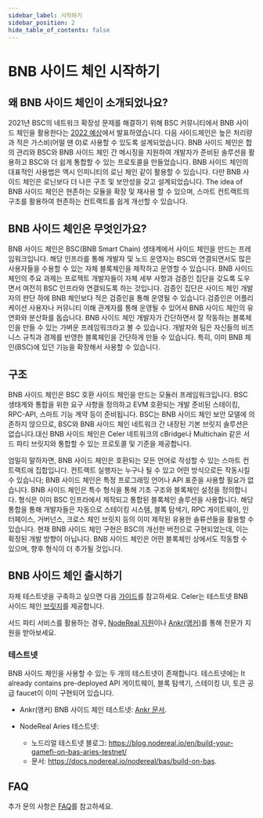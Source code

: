 ```yaml
---
sidebar_label: 시작하기
sidebar_position: 2
hide_table_of_contents: false
---
```


# BNB 사이드 체인 시작하기

## 왜 BNB 사이드 체인이 소개되었나요?
2021년 BSC의 네트워크 확장성 문제를 해결하기 위해 BSC 커뮤니티에서 BNB 사이드 체인을 활용한다는 [2022 예상](https://www.bnbchain.world/en/blog/bsc-2022-build-and-build/)에서 발표하였습니다. 다음 사이드체인은 높은 처리량과 적은 가스비(어떨 땐 0)로 사용할 수 있도록 설계되었습니다. BNB 사이드 체인은 합의 관리와 BSC와 BNB 사이드 체인 간 메시징을 지원하여 개발자가 준비된 솔루션을 활용하고 BSC와 더 쉽게 통합할 수 있는 프로토콜을 만들었습니다. BNB 사이드 체인의 대표적인 사용법은 엑시 인피니티의 로닌 체인 같이 활용할 수 있습니다. 다만 BNB 사이드 체인은 로닌보다 더 나은 구조 및 보안성을 갖고 설계되었습니다. The idea of BNB 사이드 체인은 현존하는 모듈을 확장 및 재사용 할 수 있으며, 스마트 컨트랙트의 구조를 활용하여 현존하는 컨트랙트를 쉽게 개선할 수 있습니다. 

## BNB 사이드 체인은 무엇인가요?
BNB 사이드 체인은 BSC(BNB Smart Chain) 생태계에서 사이드 체인을 만드는 프레임워크입니다. 해당 인프라를 통해 개발자 및 노드 운영자는 BSC와 연결되면서도 많은 사용자들을 수용할 수 있는 자체 블록체인을 제작하고 운영할 수 있습니다. BNB 사이드 체인의 주요 과제는 프로젝트 개발자들이 자체 세부 사항과 검증인 집단을 갖도록 도우면서 여전히 BSC 인프라와 연결되도록 하는 것입니다. 
검증인 집단은 사이드 체인 개발자의 판단 하에 BNB 체인보다 적은 검증인을 통해 운영될 수 있습니다.검증인은 어플리케이션 사용자나 커뮤니티 이해 관계자를 통해 운영될 수 있어서 BNB 사이드 체인의 유연화와 분산화를 돕습니다. BNB 사이드 체인 개발자가 간단하면서 잘 작동하는 블록체인을 만들 수 있는 가벼운 프레임워크라고 볼 수 있습니다. 개발자와 팀은 자신들의 비즈니스 규칙과 경제를 반영한 블록체인을 간단하게 만들 수 있습니다. 특히, 이미 BNB 체인(BSC)에 있던 기능을 확장해서 사용할 수 있습니다. 

## 구조
BNB 사이드 체인은 BSC 호환 사이드 체인을 만드는 모듈러 프레임워크입니다. BSC 생태계와 통합을 위한 요구 사항을 정의하고 EVM 호환되는 개발 준비된 스테이킹, RPC-API, 스마트 기능 계약 등이 준비됩니다. BSC는 BNB 사이드 체인 보안 모델에 의존하지 않으므로, BSC와 BNB 사이드 체인 네트워크 간 내장된 기본 브릿지 솔루션은 없습니다.대신 BNB 사이드 체인은 Celer 네트워크의 cBridge나 Multichain 같은 서드 파티 브릿지와 통합할 수 있는 프로토콜 및 기준을 제공합니다.

엄밀히 말하자면, BNB 사이드 체인은 호환되는 모든 언어로 작성할 수 있는 스마트 컨트랙트에 집합입니다. 컨트랙트 실행자는 누구나 될 수 있고 어떤 방식으로든 작동시킬 수 있습니다; BNB 사이드 체인은 특정 프로그래밍 언어나 API 표준을 사용할 필요가 없습니다. BNB 사이드 체인은 특수 형식을 통해 기초 구조와 블록체인 설정을 정의합니다. 형식은 이미 BSC 인프라에서 제작되고 통합된 블록체인 솔루션을 사용합니다. 해당 통합을 통해 개발자들은 자동으로 스테이킹 시스템, 블록 탐색기, RPC 게이트웨이, 인터페이스, 거버넌스, 크로스 체인 브릿지 등의 이미 제작된 유용한 솔류션들을 활용할 수 있습니다. 현재 BNB 사이드 체인 구현은 BSC의 개선한 버전으로 구현되었는데, 이는 확정된 개발 방향이 아닙니다. BNB 사이드 체인은 어떤 블록체인 상에서도 작동할 수 있으며, 향후 형식이 더 추가될 것입니다.


## BNB 사이드 체인 출시하기
자체 테스트넷을 구축하고 싶으면 다음 [가이드](https://www.ankr.com/docs/build-blockchain/bas/overview)를 참고하세요. Celer는 테스트넷 BNB 사이드 체인 [브릿지](https://test-bas-bridge.celer.network/#/transfer)를 제공합니다.

서드 파티 서비스를 활용하는 경우, [NodeReal 지원](https://nodereal.io/semita)이나 [Ankr(앵커)](https://docs.ankr.com/blockchain-apis/getting-support)를 통해 전문가 지원을 받아보세요. 

### 테스트넷
BNB 사이드 체인을 사용할 수 있는 두 개의 테스트넷이 존재합니다. 테스트넷에는 It already contains pre-deployed API 게이트웨이, 블록 탐색기, 스테이킹 UI, 토큰 공급 faucet이 이미 구현되어 있습니다.

* Ankr(앵커) BNB 사이드 체인 테스트넷: [Ankr 문서](https://docs.ankr.com/bnb-application-sidechain/demo).

* NodeReal Aries 테스트넷: 
  * 노드리얼 테스트넷 블로그: <https://blog.nodereal.io/en/build-your-gamefi-on-bas-aries-testnet/>
  * 문서: <https://docs.nodereal.io/nodereal/bas/build-on-bas>.

## FAQ
추가 문의 사항은 [FAQ](../faqs-bas.md)를 참고하세요.


